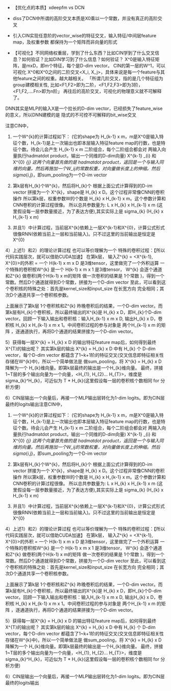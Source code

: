 - 【优化点的本质】xdeepfm vs DCN
 - diss了DCN中所谓的高阶交叉本质是X0乘以一个常数，并没有真正的高阶交叉
 - 引入CIN实现任意阶的vector_wise的特征交叉，输入特征/中间层feature map，及权重参数 都保持为一个矩阵而非向量的形式

- 【可视化】不同网络权重层，学到了什么东西？比如CIN学到了什么交叉信息？如何验证？比如DIN学习到了什么信息？如何验证？
X^0是输入特征矩阵，是mxD，即m个特征，每个是D-dim vector。
CIN的第一层的W^1，可以可视化 X^0和X^0之间的二阶交叉<X_i, X_j>，具体来说是每一个feature与其他feature之间的权重。越大越相关。
「所谓几阶交叉，指的是几个特征组为group建模相关性, 比如<F1,F2>即为二阶，<F1,F2,F3>即为3阶，<F1,F2,....Fn>即为n阶」
再往后的高阶交叉，可视化的物理意义就不可解释了。


DNN其实是MLP的输入X是一个拉长的D-dim vector，已经损失了feature_wise的意义，所以DNN建模的是 隐式的不可控不可解释的bit_wise交叉


注意CIN中，
1) 一个W^{k}的计算过程如下： (它的shape为 H_{k-1} x m，m是X^0是输入特征个数，H_{k-1}是上一次输出也即本层输入特征feature map的行数，也是特征个数。待会儿会产生 H_{k-1} x m 二阶组合，每个二阶组合都会对 两输入向量执行hadmatdot product，输出一个同维的D-dim向量)
X^{k-1} _{i} 和 X^{0} _{j} 这两个向量首先做的是 hadmatdot product，返回是一个与输入同维的向量。然后再施加一个W_ij的常数权重，对向量做长度上的伸缩。然后 sigma_{i,j}，即sum_pooling为一个D-im vector
2) 第k层有H_{k}个W^{k}，然后将H_{k}个 根据上面公式计算得到的D-im vector 拼接为一个 X^{k}，shape是 H_{k} x D。这个过程非常像CNN的卷积操作
所以第k层，权重参数W的个数是 H_{k} x H_{k-1} x m。这个参数计算和CNN卷积的计算过程很像。
所以总共参数量为: L x H_{k} x H_{k-1} x m (这里假设每一层参数量接近，为了表达方便),其实实际上是 sigma_{k} (H_{k} x H_{k-1} x m)

3) 并且1）中计算过程，当前层X^{k}依赖上一层X^{k-1}和X^{0}，计算公式形式很像RNN(依赖当前上一层和当前输入)。只不过这里的当前输出是恒定是X^{0}

4）上述1）和2）的理论计算过程 也可以等价理解为一个 特殊的卷积过程：【所以代码实践层次，就可以借助CUDA加速】
在第k层，
输入Z^{k} = <X^{k-1}, X^{0}>的外积 = 一个 H(k-1) x m x D 是3维tensor，这里做完了一个外积运算
一个特殊的卷积核W^{k} 是一个 H(k-1) x m x 1 是3维tensor，
W^{k} 会逐个通道和Z^{k} 做卷积(两个H(k-1) x m的矩阵 做一次卷积的结果是 1个常数 )，得到一个常数。然后D个通道就得到D个常数，拼接为一个D-dim vector
至此，可以看到这个卷积核的特殊之处：首先是kernel_size和input_size 在长宽方向 完全相同；其次D个通道共享一个卷积核参数。

上面展示了第k层 1个卷积核和Z^{k} 昨晚卷积后的结果，一个D-dim vector。而第k层有H_{k}个卷积核，所以最终输出的X^{k}是 H_{k} x D，即H_{k}个D-dim vector。回顾一下输入输出和卷积核：输入H_{k-1} x m x D, 输出H_{k} x D，卷积核 H_{k} x H_{k-1} x m x 1。中间卷积过程的参与对象是 两个H_{k-1} x m 的矩阵 ，逐通道执行，再将D个通道的结果拼接为一个D-dim vector。

5）获得每一层X^{k} = H_{k} x D 的输出特征feature map后，如何得到最终X^{T}的输出呢？
其实第k层的输出 X^{k} = H_{k} x D 中有 H_{k} 个 D-dim vector，每个D-dim vector 都蕴含了1~k+1阶的特征交叉(交叉信息即特征相关性 存储在W^{k}中)，所以一个简单做法是 做sum_pooling，将 X^{k} = H_{k} x D 降解为一个 H_{k}维向量。即第k层最终的输出是一个H_{k}维向量。
最终，拼接1~T层的多个输出向量为一个向量，<H_{1}, H_{2}... H_{T}>，维度是 sigma_{k}^H_{k}，可近似为 T * H_{k}(这里假设每一层的卷积核个数相同 for 分析方便)

6）CIN层输出一个向量后，再接一个MLP输出层转化为1-dim logits。即为CIN层最终的logits输出注意CIN中，
1) 一个W^{k}的计算过程如下： (它的shape为 H_{k-1} x m，m是X^0是输入特征个数，H_{k-1}是上一次输出也即本层输入特征feature map的行数，也是特征个数。待会儿会产生 H_{k-1} x m 二阶组合，每个二阶组合都会对 两输入向量执行hadmatdot product，输出一个同维的D-dim向量)
X^{k-1} _{i} 和 X^{0} _{j} 这两个向量首先做的是 hadmatdot product，返回是一个与输入同维的向量。然后再施加一个W_ij的常数权重，对向量做长度上的伸缩。然后 sigma_{i,j}，即sum_pooling为一个D-im vector
2) 第k层有H_{k}个W^{k}，然后将H_{k}个 根据上面公式计算得到的D-im vector 拼接为一个 X^{k}，shape是 H_{k} x D。这个过程非常像CNN的卷积操作
所以第k层，权重参数W的个数是 H_{k} x H_{k-1} x m。这个参数计算和CNN卷积的计算过程很像。
所以总共参数量为: L x H_{k} x H_{k-1} x m (这里假设每一层参数量接近，为了表达方便),其实实际上是 sigma_{k} (H_{k} x H_{k-1} x m)

3) 并且1）中计算过程，当前层X^{k}依赖上一层X^{k-1}和X^{0}，计算公式形式很像RNN(依赖当前上一层和当前输入)。只不过这里的当前输出是恒定是X^{0}

4）上述1）和2）的理论计算过程 也可以等价理解为一个 特殊的卷积过程：【所以代码实践层次，就可以借助CUDA加速】
在第k层，
输入Z^{k} = <X^{k-1}, X^{0}>的外积 = 一个 H(k-1) x m x D 是3维tensor，这里做完了一个外积运算
一个特殊的卷积核W^{k} 是一个 H(k-1) x m x 1 是3维tensor，
W^{k} 会逐个通道和Z^{k} 做卷积(两个H(k-1) x m的矩阵 做一次卷积的结果是 1个常数 )，得到一个常数。然后D个通道就得到D个常数，拼接为一个D-dim vector
至此，可以看到这个卷积核的特殊之处：首先是kernel_size和input_size 在长宽方向 完全相同；其次D个通道共享一个卷积核参数。

上面展示了第k层 1个卷积核和Z^{k} 昨晚卷积后的结果，一个D-dim vector。而第k层有H_{k}个卷积核，所以最终输出的X^{k}是 H_{k} x D，即H_{k}个D-dim vector。回顾一下输入输出和卷积核：输入H_{k-1} x m x D, 输出H_{k} x D，卷积核 H_{k} x H_{k-1} x m x 1。中间卷积过程的参与对象是 两个H_{k-1} x m 的矩阵 ，逐通道执行，再将D个通道的结果拼接为一个D-dim vector。

5）获得每一层X^{k} = H_{k} x D 的输出特征feature map后，如何得到最终X^{T}的输出呢？
其实第k层的输出 X^{k} = H_{k} x D 中有 H_{k} 个 D-dim vector，每个D-dim vector 都蕴含了1~k+1阶的特征交叉(交叉信息即特征相关性 存储在W^{k}中)，所以一个简单做法是 做sum_pooling，将 X^{k} = H_{k} x D 降解为一个 H_{k}维向量。即第k层最终的输出是一个H_{k}维向量。
最终，拼接1~T层的多个输出向量为一个向量，<H_{1}, H_{2}... H_{T}>，维度是 sigma_{k}^H_{k}，可近似为 T * H_{k}(这里假设每一层的卷积核个数相同 for 分析方便)

6）CIN层输出一个向量后，再接一个MLP输出层转化为1-dim logits。即为CIN层最终的logits输出



